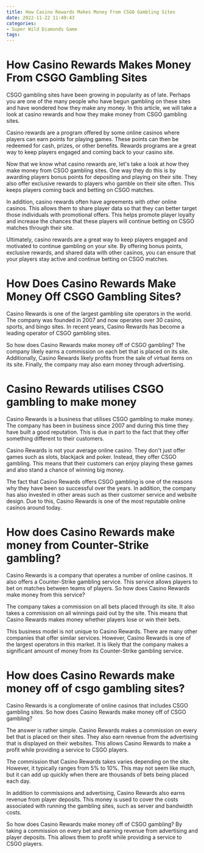 ```yaml
---
title: How Casino Rewards Makes Money From CSGO Gambling Sites 
date: 2022-11-22 11:49:43
categories:
- Super Wild Diamonds Game
tags:
---
```



#  How Casino Rewards Makes Money From CSGO Gambling Sites 

 CSGO gambling sites have been growing in popularity as of late. Perhaps you are one of the many people who have begun gambling on these sites and have wondered how they make any money. In this article, we will take a look at casino rewards and how they make money from CSGO gambling sites.

Casino rewards are a program offered by some online casinos where players can earn points for playing games. These points can then be redeemed for cash, prizes, or other benefits. Rewards programs are a great way to keep players engaged and coming back to your casino site.

Now that we know what casino rewards are, let's take a look at how they make money from CSGO gambling sites. One way they do this is by awarding players bonus points for depositing and playing on their site. They also offer exclusive rewards to players who gamble on their site often. This keeps players coming back and betting on CSGO matches.

In addition, casino rewards often have agreements with other online casinos. This allows them to share player data so that they can better target those individuals with promotional offers. This helps promote player loyalty and increase the chances that these players will continue betting on CSGO matches through their site.

Ultimately, casino rewards are a great way to keep players engaged and motivated to continue gambling on your site. By offering bonus points, exclusive rewards, and shared data with other casinos, you can ensure that your players stay active and continue betting on CSGO matches.

#  How Does Casino Rewards Make Money Off CSGO Gambling Sites? 

Casino Rewards is one of the largest gambling site operators in the world. The company was founded in 2007 and now operates over 30 casino, sports, and bingo sites. In recent years, Casino Rewards has become a leading operator of CSGO gambling sites.

So how does Casino Rewards make money off of CSGO gambling? The company likely earns a commission on each bet that is placed on its site. Additionally, Casino Rewards likely profits from the sale of virtual items on its site. Finally, the company may also earn money through advertising.

#  Casino Rewards utilises CSGO gambling to make money 

Casino Rewards is a business that utilises CSGO gambling to make money. The company has been in business since 2007 and during this time they have built a good reputation. This is due in part to the fact that they offer something different to their customers.

Casino Rewards is not your average online casino. They don't just offer games such as slots, blackjack and poker. Instead, they offer CSGO gambling. This means that their customers can enjoy playing these games and also stand a chance of winning big money.

The fact that Casino Rewards offers CSGO gambling is one of the reasons why they have been so successful over the years. In addition, the company has also invested in other areas such as their customer service and website design. Due to this, Casino Rewards is one of the most reputable online casinos around today.

#  How does Casino Rewards make money from Counter-Strike gambling? 

Casino Rewards is a company that operates a number of online casinos. It also offers a Counter-Strike gambling service. This service allows players to bet on matches between teams of players. So how does Casino Rewards make money from this service?

The company takes a commission on all bets placed through its site. It also takes a commission on all winnings paid out by the site. This means that Casino Rewards makes money whether players lose or win their bets.

This business model is not unique to Casino Rewards. There are many other companies that offer similar services. However, Casino Rewards is one of the largest operators in this market. It is likely that the company makes a significant amount of money from its Counter-Strike gambling service.

#  How does Casino Rewards make money off of csgo gambling sites?

Casino Rewards is a conglomerate of online casinos that includes CSGO gambling sites. So how does Casino Rewards make money off of CSGO gambling?

The answer is rather simple. Casino Rewards makes a commission on every bet that is placed on their sites. They also earn revenue from the advertising that is displayed on their websites. This allows Casino Rewards to make a profit while providing a service to CSGO players.

The commission that Casino Rewards takes varies depending on the site. However, it typically ranges from 5% to 10%. This may not seem like much, but it can add up quickly when there are thousands of bets being placed each day.

In addition to commissions and advertising, Casino Rewards also earns revenue from player deposits. This money is used to cover the costs associated with running the gambling sites, such as server and bandwidth costs.

So how does Casino Rewards make money off of CSGO gambling? By taking a commission on every bet and earning revenue from advertising and player deposits. This allows them to profit while providing a service to CSGO players.